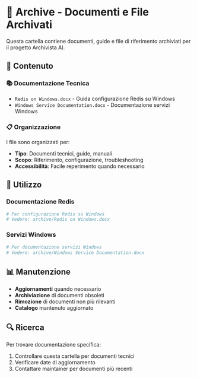 # 📁 Archive - Documenti e File Archivati

Questa cartella contiene documenti, guide e file di riferimento archiviati per il progetto Archivista AI.

## 📂 Contenuto

### 📚 **Documentazione Tecnica**
- `Redis on Windows.docx` - Guida configurazione Redis su Windows
- `Windows Service Documentation.docx` - Documentazione servizi Windows

### 📋 **Organizzazione**

I file sono organizzati per:
- **Tipo**: Documenti tecnici, guide, manuali
- **Scopo**: Riferimento, configurazione, troubleshooting
- **Accessibilità**: Facile reperimento quando necessario

## 🎯 **Utilizzo**

### Documentazione Redis
```bash
# Per configurazione Redis su Windows
# Vedere: archive/Redis on Windows.docx
```

### Servizi Windows
```bash
# Per documentazione servizi Windows
# Vedere: archive/Windows Service Documentation.docx
```

## 📊 **Manutenzione**

- **Aggiornamenti** quando necessario
- **Archiviazione** di documenti obsoleti
- **Rimozione** di documenti non più rilevanti
- **Catalogo** mantenuto aggiornato

## 🔍 **Ricerca**

Per trovare documentazione specifica:
1. Controllare questa cartella per documenti tecnici
2. Verificare date di aggiornamento
3. Contattare maintainer per documenti più recenti
